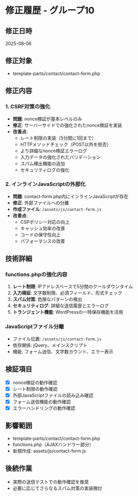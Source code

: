 # 修正履歴 - グループ10

## 修正日時
2025-08-06

## 修正対象
- template-parts/contact/contact-form.php

## 修正内容

### 1. CSRF対策の強化
- **問題**: nonce検証が基本レベルのみ
- **修正**: サーバーサイドでの強化されたnonce検証を実装
- **改善点**:
  - レート制限の実装（5分間に1回まで）
  - HTTPメソッドチェック（POST以外を拒否）
  - より詳細なnonce検証エラーログ
  - 入力データの強化されたバリデーション
  - スパム検出機能の追加
  - セキュリティログの強化

### 2. インラインJavaScriptの外部化
- **問題**: contact-form.php内にインラインJavaScriptが存在
- **修正**: 外部ファイルへの分離
- **作成ファイル**: `/assets/js/contact-form.js`
- **改善点**:
  - CSPポリシー対応の向上
  - キャッシュ効率の改善
  - コードの保守性向上
  - パフォーマンスの改善

## 技術詳細

### functions.phpの強化内容
1. **レート制限**: IPアドレスベースで5分間のクールダウンタイム
2. **入力検証**: 文字数制限、必須フィールド、形式チェック
3. **スパム対策**: 危険なパターンの検出
4. **セキュリティログ**: 詳細な送信履歴とエラーログ
5. **トランジェント機能**: WordPressの一時保存機能を活用

### JavaScriptファイル分離
- ファイル位置: `/assets/js/contact-form.js`
- 依存関係: jQuery、メインスクリプト
- 機能: フォーム送信、文字数カウント、エラー表示

## 検証項目
- [x] nonce検証の動作確認
- [x] レート制限の動作確認  
- [x] 外部JavaScriptファイルの読み込み確認
- [x] フォーム送信機能の動作確認
- [x] エラーハンドリングの動作確認

## 影響範囲
- template-parts/contact/contact-form.php
- functions.php（AJAXハンドラー部分）
- 新規作成: assets/js/contact-form.js

## 後続作業
- 実際の送信テストでの動作確認を推奨
- 必要に応じてさらなるスパム対策の実装検討